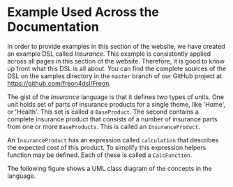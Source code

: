 <script>
    import Figure from "$lib/figures/Figure.svelte";
</script>

# Example Used Across the Documentation

In order to provide examples in this section of the website, we have created an example DSL called
_Insurance_. This example is consistently applied across all pages in this section of the website.
Therefore, it is good to know up front what this DSL is all about. You can find the complete sources
of the DSL on the samples directory in the `master` branch of our GitHub project 
at <a href="https://github.com/freon4dsl/Freon" target="_blank">
https://github.com/freon4dsl/Freon</a>.

[//]: # (todo find good place to store Insurance DSL)

The gist of the _Insurance_ language is
that it defines two types of units. One unit holds set of parts of insurance products for a single theme,
like 'Home', or 'Health'. This set is called a `BaseProduct`. The second contains a complete insurance
product that consists of a number of insurance parts from one or more `BaseProducts`. This is called an
`InsuranceProduct`.

An `InsuranceProduct` has an expression called `calculation` that describes the expected cost of this product.
To simplify this expression helpers function may be defined. Each of these is called a `CalcFunction`.

The following figure shows a UML class diagram of the concepts in the language.

<Figure 
imageName={'docu-project-uml.png'} 
caption={'UML diagram of Insurance Project'}
figureNumber={1}
/>
